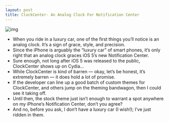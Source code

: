 ```yaml
---
layout: post
title: ClockCenter- An Analog Clock For Notification Center
---
```

![img](http://media.idownloadblog.com/wp-content/uploads/2011/10/ClockCenter.png)
* When you ride in a luxury car, one of the first things you’ll notice is an analog clock. It’s a sign of grace, style, and precision.
* Since the iPhone is arguably the “luxury car” of smart phones, it’s only right that an analog clock graces iOS 5’s new Notification Center.
* Sure enough, not long after iOS 5 was released to the public, ClockCenter shows up on Cydia…
* While ClockCenter is kind of barren — okay, let’s be honest, it’s extremely barren — it does hold a lot of promise.
* If the developer can line up a good batch of custom themes for ClockCenter, and others jump on the theming bandwagon, then I could see it taking off.
* Until then, the stock theme just isn’t enough to warrant a spot anywhere on my iPhone’s Notification Center, don’t you agree?
* And no, before you ask, I don’t have a luxury car (I wish!); I’ve just ridden in them.

